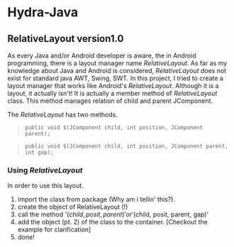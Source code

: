 # Hydra-Java
## RelativeLayout version1.0

As every Java and/or Android developer is aware, the in Android programming, there is a layout manager name *RelativeLayout*. As far as my knowledge about Java and Android is considered, *RelativeLayout* does not exist for standard java AWT, Swing, SWT. In this project, I tried to create a layout manager that works like Android's *RelativeLayout*. Although it is a layout, it actually isn't! It is actually a member method of *RelativeLayout* class. This method manages relation of child and parent JComponent.

The *RelativeLayout* has two methods.

>`public void $(JComponent child, int position, JComponent parent);`

>`public void $(JComponent child, int position, JComponent parent, int gap);`


### Using *RelativeLayout*
In order to use this layout.
1. import the class from package (Why am i tellin' this?).
2. create the object of RelativeLayout (!)
3. call the method '$(child, posit, parent)' or '$(child, posit, parent, gap)'
4. add the object (pt. 2) of the class to the container. [Checkout the example for clarification]
5. done!
